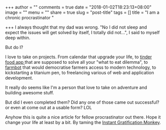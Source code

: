 +++
author = ""
comments = true
date = "2018-01-02T18:23:13+08:00"
image = ""
menu = ""
share = true
slug = "post-title"
tags = []
title = "I am a chronic procrastinator "

+++
I always thought that my dad was wrong. "No I did not sleep and expect the issues will get solved by itself, I totally did not...", I said to myself deep within.

But do I?

I love to take on projects. From calendar that upgrade your life, to [tinder food app ](https://github.com/getsambal/sambal)that are supposed to solve all your "what to eat dilemma", to [farmbot](https://farmbot.io/) that would democratise farmers access to modern technology, to kickstarting a titanium pen, to freelancing various of web and application development.

It really do seems like I'm a person that love to take on adventure and building awesome stuff.

But did I even completed them? Did any one of those came out successful? or even at come out at a usable form? LOL

Anyhow this is quite a nice article for fellow procrastinator out there. Hope it change your life at least by a bit. By taming the [Instant Gratification Monkey](https://waitbutwhy.com/2013/10/why-procrastinators-procrastinate.html).